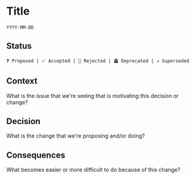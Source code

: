 # Title

`YYYY-MM-DD`

## Status

`❓ Proposed | ✅ Accepted | 🚫 Rejected | 🪦 Deprecated | ↗️ Superseded`

## Context

What is the issue that we're seeing that is motivating this decision or change?

## Decision

What is the change that we're proposing and/or doing?

## Consequences

What becomes easier or more difficult to do because of this change?
